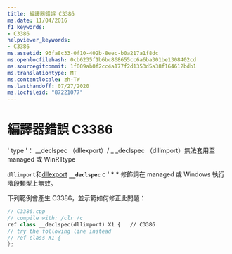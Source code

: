 ```yaml
---
title: 編譯器錯誤 C3386
ms.date: 11/04/2016
f1_keywords:
- C3386
helpviewer_keywords:
- C3386
ms.assetid: 93fa8c33-0f10-402b-8eec-b0a217a1f8dc
ms.openlocfilehash: 0cb6235f1b6bc868655cc6a6ba301be1308402cd
ms.sourcegitcommit: 1f009ab0f2cc4a177f2d1353d5a38f164612bdb1
ms.translationtype: MT
ms.contentlocale: zh-TW
ms.lasthandoff: 07/27/2020
ms.locfileid: "87221077"
---
```

# <a name="compiler-error-c3386"></a>編譯器錯誤 C3386

' type '： __declspec （dllexport）/ \_ _declspec （dllimport）無法套用至 managed 或 WinRTtype

`dllimport`和[dllexport](../../cpp/dllexport-dllimport.md) **`__declspec`** c ' * * 修飾詞在 managed 或 Windows 執行階段類型上無效。

下列範例會產生 C3386，並示範如何修正此問題：

```cpp
// C3386.cpp
// compile with: /clr /c
ref class __declspec(dllimport) X1 {   // C3386
// try the following line instead
// ref class X1 {
};
```
